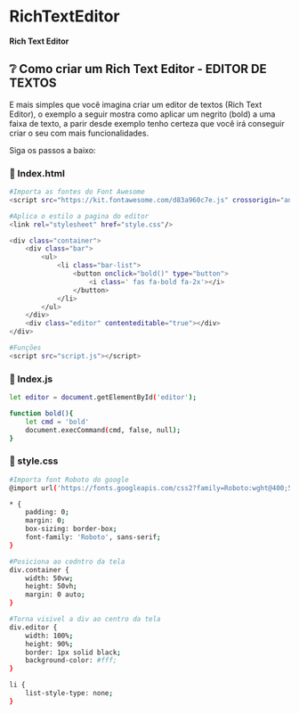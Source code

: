 # RichTextEditor
**Rich Text Editor**

## ❔ Como criar um Rich Text Editor - EDITOR DE TEXTOS

<p>E mais simples que você imagina criar um editor de textos (Rich Text Editor), o exemplo a seguir mostra como aplicar um negrito (bold) a uma faixa de texto, a parir desde exemplo tenho certeza que você irá conseguir criar o seu com mais funcionalidades.</p>

Siga os passos a baixo:


### 📝 Index.html
```bash
#Importa as fontes do Font Awesome
<script src="https://kit.fontawesome.com/d83a960c7e.js" crossorigin="anonymous"></script>

#Aplica o estilo a pagina do editor
<link rel="stylesheet" href="style.css"/>

<div class="container">
    <div class="bar">
        <ul>
            <li class="bar-list">
                <button onclick="bold()" type="button">
                    <i class=' fas fa-bold fa-2x'></i>
                </button>
            </li>     
        </ul>
    </div>
    <div class="editor" contenteditable="true"></div>
</div>

#Funções
<script src="script.js"></script>
```

### 📝 Index.js

```bash
let editor = document.getElementById('editor');

function bold(){
	let cmd = 'bold'
	document.execCommand(cmd, false, null);		
}
```

### 📝 style.css

```bash
#Importa font Roboto do google
@import url('https://fonts.googleapis.com/css2?family=Roboto:wght@400;500;700&display=swap');

* {
    padding: 0;
    margin: 0;
    box-sizing: border-box;
    font-family: 'Roboto', sans-serif;
}

#Posiciona ao cedntro da tela
div.container {
    width: 50vw;
    height: 50vh;
    margin: 0 auto;
}

#Torna visivel a div ao centro da tela
div.editor {
    width: 100%;
    height: 90%;
    border: 1px solid black;
    background-color: #fff;
}

li {
    list-style-type: none;
}
```